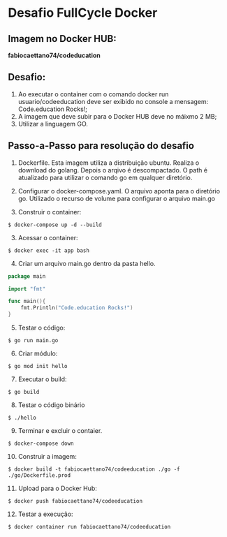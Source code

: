 <h1>Desafio FullCycle Docker</h1>
<h2>Imagem no Docker HUB:</h2>
<b>fabiocaettano74/codeducation</b>


<h2>Desafio:</h2>

1. Ao executar o container com o comando docker run usuario/codeeducation deve 
ser  exibido no console a mensagem: Code.education Rocks!;
2. A imagem que deve subir para o Docker HUB deve no máixmo 2 MB;
3. Utilizar a linguagem GO.



<h2>Passo-a-Passo para resolução do desafio</h2>

1. Dockerfile.
Esta imagem utiliza a distribuição ubuntu.
Realiza o download do golang.
Depois o arqivo é descompactado.
O path é atualizado para utilizar o comando go em qualquer diretório.

2. Configurar o docker-compose.yaml.
O arquivo aponta para o diretório go.
Utilizado o recurso de volume para configurar o arquivo main.go

2. Construir o container:
```
$ docker-compose up -d --build
```

3. Acessar o container:
```
$ docker exec -it app bash
```

4. Criar um arquivo main.go dentro da pasta hello.
``` go
package main

import "fmt"

func main(){
	fmt.Println("Code.education Rocks!")
}
```

5. Testar o código:
```
$ go run main.go
``` 

6. Criar módulo:
```
$ go mod init hello
```

7. Executar o build:
```
$ go build
```

8. Testar o código binário
```
$ ./hello
```

9. Terminar e excluir o contaier.
```
$ docker-compose down
```

10. Construir a imagem:
```
$ docker build -t fabiocaettano74/codeeducation ./go -f ./go/Dockerfile.prod
```

11. Upload para o Docker Hub:
```
$ docker push fabiocaettano74/codeeducation
```

12. Testar a execução:
```
$ docker container run fabiocaettano74/codeeducation
```